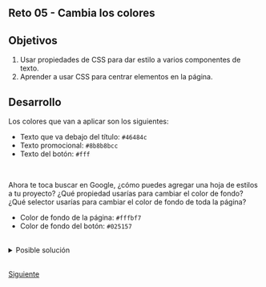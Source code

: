 ## Reto 05 - Cambia los colores
## Objetivos
1. Usar propiedades de CSS para dar estilo a varios componentes de texto.
2. Aprender a usar CSS para centrar elementos en la página.

## Desarrollo

Los colores que van a aplicar son los siguientes:

- Texto que va debajo del título: `#46484c`
- Texto promocional: `#8b8b8bcc`
- Texto del botón: `#fff`

<br/>

Ahora te toca buscar en Google, ¿cómo puedes agregar una hoja de estilos a tu proyecto? ¿Qué propiedad usarías para cambiar el color de fondo? ¿Qué selector usarías para cambiar el color de fondo de toda la página?

- Color de fondo de la página: `#fffbf7`
- Color de fondo del botón: `#025157`

<br/>

<details><summary>Posible solución</summary>
<p>

Debes crear un archivo denominado `styles.css`, en la misma carpeta donde encuentras `index.html`. Recuerda usar `touch` para crear este archivo.

Al abrir el archivo con VSCode, observarás que está vacío. Vamos a llenarlo con algunas cosas, según los cambios de color y alineación del texto que necesitas:

```css
        body {
            background-color: #fffbf7;
        }

        h1 {
            color: #46484c;
            text-align: center;
        }

        p {
            color: #8b8b8bcc;
            font-family: verdana;
            font-size: 20px;
        }

        button {
            color: #fff;
            background-color: #025157;
        }
```
Ahora, debemos referenciar la hoja de estilos que está en `styles.css` en nuestro index.html, para que los estilos se apliquen. También debemos borrar la etiqueta `<style>` y su contenido, por lo que el contenido de `<head>` quedará así:

```html
    <head>
        <title>Matcha</title>
        <link rel="stylesheet" href="styles.css">
    </head>
    <body>
        <!-- aqui va el contenido html -->
    </body>
```

¡Listo! Ahora has cambiado con éxito los colores de varios elementos en tu página web.

</p>
</details>

<br/>

[Siguiente](../Ejemplo%2006/README.md)